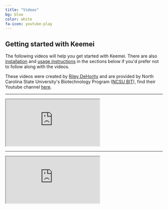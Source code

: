 ```yaml
---
title: "Videos"
bg: blue
color: white
fa-icon: youtube-play
---
```


## Getting started with Keemei

The following videos will help you get started with Keemei. There are also [installation](#install) and [usage instructions](#usage) in the sections below if you'd prefer not to follow along with the videos.

These videos were created by [Riley DeHority](http://odetomyday.com/) and are provided by North Carolina State University's Biotechnology Program ([NCSU BIT](http://biotech.ncsu.edu/)), find their Youtube channel [here](https://www.youtube.com/channel/UCVAlAbkUIsn114Ucu8J1lHQ).

-------------------------

<div class="icontain">
  <iframe src="https://www.youtube.com/embed/KANqqlqB39Y" allowfullscreen></iframe>
</div>

-------------------------

<div class="icontain">
  <iframe src="https://www.youtube.com/embed/OIMiP4cwyOc" allowfullscreen></iframe>
</div>
